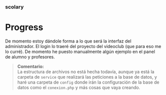 ### scolary

# Progress

De momento estoy dándole forma a lo que será la interfaz del administrador. El login lo traeré del proyecto del videoclub (que para eso me lo curré). De momento he puesto manualmente algún ejemplo en el panel de alumno y profesores.

> **Comentario:**  
> La estructura de archivos no está hecha todavía, aunque ya está la carpeta de `service` que realizará las peticiones a la base de datos, y haré una carpeta de `config` donde irán la configuración de la base de datos como el `conexion.php` y más cosas que vaya creando.
